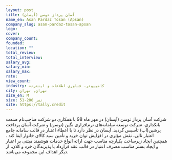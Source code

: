 ```yaml
---
layout: post
title: آسان ‌پرداز توسن (آپسان)
name_en: Asan Pardaz Tosan (Apsan)
company_slug: asan-pardaz-tosan-apsan
logo: 
cover: 
company_count:
founded:
location: ""
total_review: 
total_interview: 
salary_avg: 
salary_min: 
salary_max: 
rate: 
view_count: 
industry: کامپیوتر، فناوری اطلاعات و اینترنت
city: تهران, تهران
size_en: M
size: 51-200 نفر
site: https://tally.credit
---
```


شرکت آسان پرداز توسن (آپسان) در مهر ماه 98 با همکاری دو شرکت صاحب‌نام صنعت بانکداری، شرکت توسعه سامانه‌‌‌های نرم‌افزاری نگین (توسن) و شرکت آسان پرداخت پرشین(آپ) تاسیس گردید. آپسان در نظر دارد تا با اعطاء اعتبار در قالب سامانه جامع اعتبار تالی، نقش مؤثری در افزایش توان خرید و تأمین سبد کالای خانوار ایفا کند .
همچنین ایجاد زیرساخت یکپارچه مناسب جهت ارائه انواع خدمات هوشمند مبتنی بر اعتبار و ایجاد بستر مناسب مصرف اعتبار در قالب عقد قرارداد با پذیرندگان خرد و کلان، از دیگر اهداف این مجموعه می‌باشد.